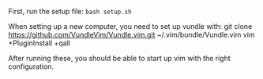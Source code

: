 First, run the setup file: 
`bash setup.sh`

When setting up a new computer, you need to set up vundle with:
git clone https://github.com/VundleVim/Vundle.vim.git ~/.vim/bundle/Vundle.vim
vim +PluginInstall +qall

After running these, you should be able to start up vim with the right configuration. 
